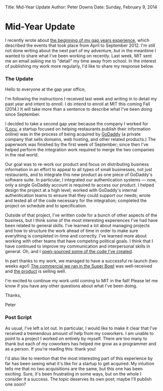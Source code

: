 Title: Mid-Year Update
Author: Peter Downs
Date: Sunday, February 9, 2014

# Mid-Year Update

I recently wrote about [the beginning of my gap years
experience](/posts/gap-years-part-1.html), which described the events that took place
from April to September 2012. I'm still not done writing about the next part of
my adventure, but in the meantime I wanted to share what I've been working on
recently. Last week, MIT sent me an email asking me to "detail" my time away
from school. In the interest of publishing my work more regularly, I'd like to
share my response below.

### The Update

Hello to everyone at the gap year office,

I'm following the instructions I received last week and writing in to detail
my past year and intent to enroll. I do intend to enroll at MIT this coming
Fall (2014.) It will take more than a sentence to describe what I've been
doing since September.

I decided to take a second gap year because the company I worked for
([Locu](https://locu.com), a startup focused on helping restaurants publish
their information online) was in the process of being acquired by
[GoDaddy](https://godaddy.com) (a private company that sells domains, web
hosting, and other related products.) The paperwork was finished by the first
week of September; since then I've helped perform the integration work
required to merge the two companies in the real world.

Our goal was to re-work our product and focus on distributing business
information in an effort to appeal to all types of small businesses, not just
restaurants, and to integrate this new product as one piece of GoDaddy's
software suite. In particular, I integrated our authentication systems — now,
only a single GoDaddy account is required to access our product. I helped
design the project at a high level; worked with GoDaddy's internal
authentication teams to ensure that they could support our needs; wrote and
tested all of the code necessary for the integration; completed the project
on schedule and to specification.

Outside of that project, I've written code for a bunch of other aspects of the
business, but I think some of the most interesting experiences I've had have
been related to general skills. I've learned a lot about managing projects and
how to structure the work ahead of time in order to make sure everything is
completed in-time and correctly. I've learned more about working with other
teams that have competing political goals. I think that I have continued to
improve my communication and interpersonal skills in general. Oh, and I
[open-sourced some of the code I've created](https://github.com/locu/djoauth2).

In part thanks to my work, we managed to have a successful re-launch (two weeks
ago!) [The commercial we ran in the Super
Bowl](http://www.youtube.com/watch?v=WycoJMKzXZ4) was well-received and [the
product](http://www.godaddy.com/products/business-marketing.aspx) is selling
well.

I'm excited to continue my work until coming to MIT in the fall! Please let me
know if you have any other questions about what I've been doing.

Thanks,

Peter


### Post Script

As usual, I've left a lot out. In particular, I would like to make it clear
that I've received a tremendous amount of help from my coworkers. I am unable
to point to a project I worked on entirely by myself. There are too many to
thank but each of my coworkers has helped me grow as a programmer and as a
person. If you're reading this: thank you!

I'd also like to mention that the most interesting part of this experience by
far has been seeing what it's like for a startup to get acquired. My intuition
tells me that no two acquisitions are the same, but this one has been exciting.
Sure, it's been frustrating in some ways, but on the whole I consider it a
success. The topic deserves its own post; maybe I'll publish one soon?


